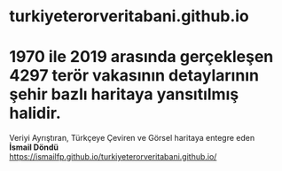 # turkiyeterorveritabani.github.io
1970 ile 2019 arasında gerçekleşen 4297 terör vakasının detaylarının şehir bazlı haritaya yansıtılmış halidir.
==

Veriyi Ayrıştıran, Türkçeye Çeviren ve Görsel haritaya entegre eden<br>
<b>İsmail Döndü</b><br>
https://ismailfp.github.io/turkiyeterorveritabani.github.io/

